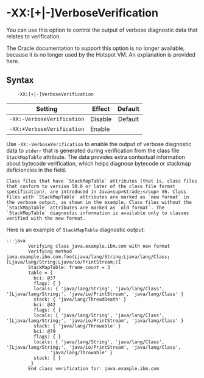 <!--
* Copyright (c) 2017, 2018 IBM Corp. and others
*
* This program and the accompanying materials are made
* available under the terms of the Eclipse Public License 2.0
* which accompanies this distribution and is available at
* https://www.eclipse.org/legal/epl-2.0/ or the Apache
* License, Version 2.0 which accompanies this distribution and
* is available at https://www.apache.org/licenses/LICENSE-2.0.
*
* This Source Code may also be made available under the
* following Secondary Licenses when the conditions for such
* availability set forth in the Eclipse Public License, v. 2.0
* are satisfied: GNU General Public License, version 2 with
* the GNU Classpath Exception [1] and GNU General Public
* License, version 2 with the OpenJDK Assembly Exception [2].
*
* [1] https://www.gnu.org/software/classpath/license.html
* [2] http://openjdk.java.net/legal/assembly-exception.html
*
* SPDX-License-Identifier: EPL-2.0 OR Apache-2.0 OR GPL-2.0 WITH
* Classpath-exception-2.0 OR LicenseRef-GPL-2.0 WITH Assembly-exception
-->

# -XX:\[+|-\]VerboseVerification


You can use this option to control the output of verbose diagnostic data that relates to verification.

The Oracle documentation to support this option is no longer available, because it is no longer used by the Hotspot VM. An explanation is provided here.

## Syntax

        -XX:[+|-]VerboseVerification

| Setting                    | Effect  | Default                                                                            |
|----------------------------|---------|:----------------------------------------------------------------------------------:|
| `-XX:-VerboseVerification` | Disable | <i class="fa fa-check" aria-hidden="true"></i><span class="sr-only">Default</span> |
| `-XX:+VerboseVerification` | Enable  |                                                                                    |

Use  `-XX:-VerboseVerification` to enable the output of verbose diagnostic data to `stderr` that is generated during verification from the class file `StackMapTable` attribute. The data provides extra contextual information about bytecode verification, which helps diagnose bytecode or stackmap deficiencies in the field.

    Class files that have `StackMapTable` attributes (that is, class files that conform to version 50.0 or later of the class file format specification), are introduced in Java<sup>&trade;</sup> V6. Class files with `StackMapTable` attributes are marked as `new format` in the verbose output, as shown in the example. Class files without the `StackMapTable` attributes are marked as `old format`. The `StackMapTable` diagnostic information is available only to classes verified with the new format.


Here is an example of `StackMapTable` diagnostic output:


    :::java
            Verifying class java.example.ibm.com with new format
            Verifying method java.example.ibm.com.foo(Ljava/lang/String;Ljava/lang/Class;[Ljava/lang/String;Ljava/io/PrintStream;)I
            StackMapTable: frame_count = 3
            table = {
              bci: @37
              flags: { }
              locals: { 'java/lang/String', 'java/lang/Class', '[Ljava/lang/String;', 'java/io/PrintStream', 'java/lang/Class' }
              stack: { 'java/lang/ThreadDeath' }
              bci: @42
              flags: { }
              locals: { 'java/lang/String', 'java/lang/Class', '[Ljava/lang/String;', 'java/io/PrintStream', 'java/lang/Class' }
              stack: { 'java/lang/Throwable' }
              bci: @79
              flags: { }
              locals: { 'java/lang/String', 'java/lang/Class', '[Ljava/lang/String;', 'java/io/PrintStream', 'java/lang/Class',
                    'java/lang/Throwable' }
              stack: { }
             }
            End class verification for: java.example.ibm.com




<!-- ==== END OF TOPIC ==== xxverboseverification.md ==== -->
